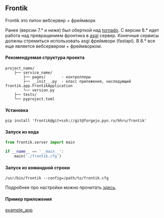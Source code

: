 ## Frontik

Frontik это питон вебсервер + фреймворк

Ранее (версии 7.\* и ниже) был оберткой над [tornado](https://www.tornadoweb.org/).
С версии 8.\* идет работа над превращением фронтика в [asgi](https://asgi.readthedocs.io/) сервер.
Конечные сервисы должны стремиться использовать asgi фреймворк (fastapi).
В 8.\* все еще является вебсервером + фреймворком.

#### Рекомендуемая структура проекта

```
project_name/
    ├── service_name/
        ├── pages/       - контроллеры
        ├── __init__.py  - класс приложения, наследующий frontik.app.FrontikApplication
        └── version.py
    ├── tests/
    └── pyproject.toml
```

#### Установка

```shell
pip install 'frontik@git+ssh://git@forgejo.pyn.ru/hhru/frontik'
```

#### Запуск из кода

```python
from frontik.server import main

if __name__ == '__main__':
    main('./frontik.cfg')
```

#### Запуск из командной строки

```shell
/usr/bin/frontik --config=/path/to/frontik.cfg
```

Подробнее про настройки можно прочитать [здесь](configs.md).

#### Пример приложения

[example_app](/examples)
